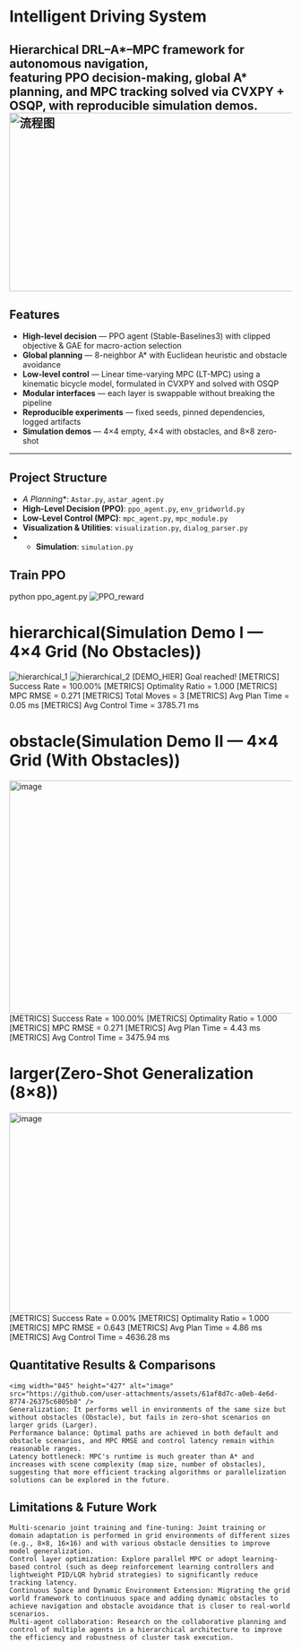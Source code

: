 # Intelligent Driving System

Hierarchical **DRL–A\*–MPC** framework for autonomous navigation,  
featuring PPO decision-making, global A* planning, and MPC tracking solved via **CVXPY + OSQP**, with reproducible simulation demos.
<img width="610" height="319" alt="流程图" src="https://github.com/user-attachments/assets/50502628-ba0e-48b4-8d06-4d7d185c730a" />
---

## Features
- **High-level decision** — PPO agent (Stable-Baselines3) with clipped objective & GAE for macro-action selection
- **Global planning** — 8-neighbor A* with Euclidean heuristic and obstacle avoidance
- **Low-level control** — Linear time-varying MPC (LT-MPC) using a kinematic bicycle model, formulated in CVXPY and solved with OSQP
- **Modular interfaces** — each layer is swappable without breaking the pipeline
- **Reproducible experiments** — fixed seeds, pinned dependencies, logged artifacts
- **Simulation demos** — 4×4 empty, 4×4 with obstacles, and 8×8 zero-shot

---

## Project Structure
- **A* Planning**: `Astar.py`, `astar_agent.py`  
- **High-Level Decision (PPO)**: `ppo_agent.py`, `env_gridworld.py`  
- **Low-Level Control (MPC)**: `mpc_agent.py`, `mpc_module.py`  
- **Visualization & Utilities**: `visualization.py`, `dialog_parser.py`
- - **Simulation**: `simulation.py`
## Train PPO
  python ppo_agent.py
  ![PPO_reward](https://github.com/user-attachments/assets/7c006ce8-a06e-4a88-9b74-e69c0ce2e470)
  #  hierarchical(Simulation Demo I — 4×4 Grid (No Obstacles))
  ![hierarchical_1](https://github.com/user-attachments/assets/6eeab195-45bd-4b2f-a18c-2975d80073cc)
  ![hierarchical_2](https://github.com/user-attachments/assets/d89444ed-31fc-4e71-aeb0-ef37c6c38056)
    [DEMO_HIER] Goal reached!
    [METRICS] Success Rate      = 100.00%
    [METRICS] Optimality Ratio  = 1.000
    [METRICS] MPC RMSE         = 0.271
    [METRICS] Total Moves      = 3
    [METRICS] Avg Plan Time    = 0.05 ms
    [METRICS] Avg Control Time = 3785.71 ms
    
  #  obstacle(Simulation Demo II — 4×4 Grid (With Obstacles))
  <img width="1041" height="416" alt="image" src="https://github.com/user-attachments/assets/53068e72-109c-42a4-8d1c-a3754c77a406" />
    [METRICS] Success Rate      = 100.00%
    [METRICS] Optimality Ratio  = 1.000
    [METRICS] MPC RMSE         = 0.271
    [METRICS] Avg Plan Time    = 4.43 ms
    [METRICS] Avg Control Time = 3475.94 ms
    
  #  larger(Zero-Shot Generalization (8×8))
  <img width="895" height="358" alt="image" src="https://github.com/user-attachments/assets/c117c48d-8764-4cda-ad50-a6ba01466013" />
    [METRICS] Success Rate      = 0.00%
    [METRICS] Optimality Ratio  = 1.000
    [METRICS] MPC RMSE         = 0.643
    [METRICS] Avg Plan Time    = 4.86 ms
    [METRICS] Avg Control Time = 4636.28 ms
    
## Quantitative Results & Comparisons
    <img width="845" height="427" alt="image" src="https://github.com/user-attachments/assets/61af8d7c-a0eb-4e6d-8774-26375c6805b8" />
    Generalization: It performs well in environments of the same size but without obstacles (Obstacle), but fails in zero-shot scenarios on larger grids (Larger).
    Performance balance: Optimal paths are achieved in both default and obstacle scenarios, and MPC RMSE and control latency remain within reasonable ranges.
    Latency bottleneck: MPC's runtime is much greater than A* and increases with scene complexity (map size, number of obstacles), suggesting that more efficient tracking algorithms or parallelization solutions can be explored in the future.

##  Limitations & Future Work
    Multi-scenario joint training and fine-tuning: Joint training or domain adaptation is performed in grid environments of different sizes (e.g., 8×8, 16×16) and with various obstacle densities to improve model generalization.
    Control layer optimization: Explore parallel MPC or adopt learning-based control (such as deep reinforcement learning controllers and lightweight PID/LQR hybrid strategies) to significantly reduce tracking latency.
    Continuous Space and Dynamic Environment Extension: Migrating the grid world framework to continuous space and adding dynamic obstacles to achieve navigation and obstacle avoidance that is closer to real-world scenarios.
    Multi-agent collaboration: Research on the collaborative planning and control of multiple agents in a hierarchical architecture to improve the efficiency and robustness of cluster task execution.
